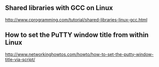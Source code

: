 ## Shared libraries with GCC on Linux
http://www.cprogramming.com/tutorial/shared-libraries-linux-gcc.html

## How to set the PuTTY window title from within Linux
http://www.networkinghowtos.com/howto/how-to-set-the-putty-window-title-via-script/
